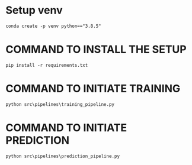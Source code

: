 # Setup venv
```
conda create -p venv python=="3.8.5"
```

# COMMAND TO INSTALL THE SETUP
```
pip install -r requirements.txt
```

# COMMAND TO INITIATE TRAINING
```
python src\pipelines\training_pipeline.py
```

# COMMAND TO INITIATE PREDICTION
```
python src\pipelines\prediction_pipeline.py
```